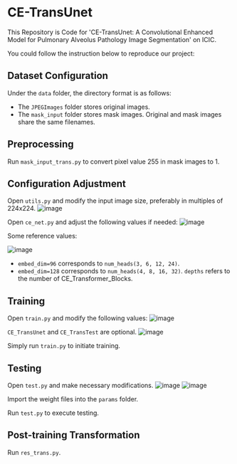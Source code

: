# CE-TransUnet

This Repository is Code for 'CE-TransUnet: A Convolutional Enhanced Model for Pulmonary Alveolus Pathology Image Segmentation' on ICIC.

You could follow the instruction below to reproduce our project:

## Dataset Configuration
Under the `data` folder, the directory format is as follows:
- The `JPEGImages` folder stores original images.
- The `mask_input` folder stores mask images.
Original and mask images share the same filenames.

## Preprocessing
Run `mask_input_trans.py` to convert pixel value 255 in mask images to 1.

## Configuration Adjustment
Open `utils.py` and modify the input image size, preferably in multiples of 224x224.
![image](https://github.com/DemonRain7/CE-TransUnet/assets/102237492/73ddb586-5fc8-447b-b49f-032217e60f0d)

Open `ce_net.py` and adjust the following values if needed:
![image](https://github.com/DemonRain7/CE-TransUnet/assets/102237492/c78e3b36-3a34-487b-8962-09008f6a9342)

Some reference values:

![image](https://github.com/DemonRain7/CE-TransUnet/assets/102237492/87eddbb9-059f-4524-b9eb-7e6b4aa3eff0)

- `embed_dim=96` corresponds to `num_heads(3, 6, 12, 24)`.
- `embed_dim=128` corresponds to `num_heads(4, 8, 16, 32)`.
`depths` refers to the number of CE_Transformer_Blocks.

## Training
Open `train.py` and modify the following values:
![image](https://github.com/DemonRain7/CE-TransUnet/assets/102237492/172e9d15-7c47-459d-9536-5947c3e57cc4)
   
`CE_TransUnet` and `CE_TransTest` are optional.
![image](https://github.com/DemonRain7/CE-TransUnet/assets/102237492/90dce3aa-1a5f-453f-b9d0-114f007d8c4b)

Simply run `train.py` to initiate training.

## Testing
Open `test.py` and make necessary modifications.
![image](https://github.com/DemonRain7/CE-TransUnet/assets/102237492/a6ac9f4d-bb0f-4eea-b8df-263644642396)
![image](https://github.com/DemonRain7/CE-TransUnet/assets/102237492/938880f8-9443-4399-9c10-1d0bb92b7973)

Import the weight files into the `params` folder.

Run `test.py` to execute testing.

## Post-training Transformation
Run `res_trans.py`.
